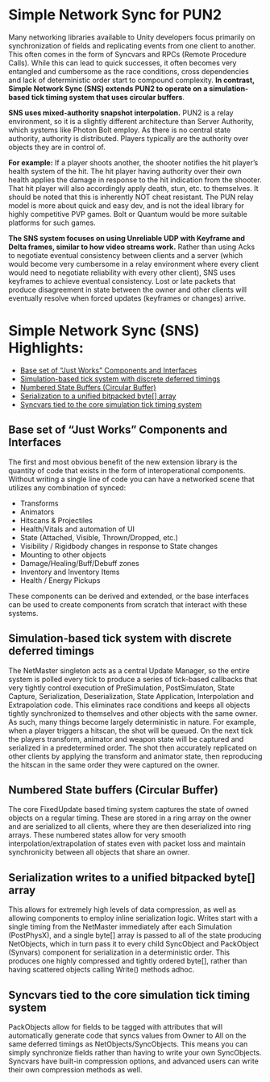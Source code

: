 # Simple Network Sync for PUN2
Many networking libraries available to Unity developers focus primarily on synchronization of fields and replicating events from one client to another. This often comes in the form of Syncvars and RPCs (Remote Procedure Calls). While this can lead to quick successes, it often becomes very entangled and cumbersome as the race conditions, cross dependencies and lack of deterministic order start to compound complexity. **In contrast, Simple Network Sync (SNS) extends PUN2 to operate on a simulation-based tick timing system that uses circular buffers**. 

**SNS uses mixed-authority snapshot interpolation.** PUN2 is a relay environment, so it is a slightly different architecture than Server Authority, which systems like Photon Bolt employ. As there is no central state authority, authority is distributed. Players typically are the authority over objects they are in control of.

**For example:** If a player shoots another, the shooter notifies the hit player’s health system of the hit. The hit player having authority over their own health applies the damage in response to the hit indication from the shooter. That hit player will also accordingly apply death, stun, etc. to themselves. It should be noted that this is inherently NOT cheat resistant. The PUN relay model is more about quick and easy dev, and is not the ideal library for highly competitive PVP games. Bolt or Quantum would be more suitable platforms for such games.

**The SNS system focuses on using Unreliable UDP with Keyframe and Delta frames, similar to how video streams work.** Rather than using Acks to negotiate eventual consistency between clients and a server (which would become very cumbersome in a relay environment where every client would need to negotiate reliability with every other client), SNS uses keyframes to achieve eventual consistency. Lost or late packets that produce disagreement in state between the owner and other clients will eventually resolve when forced updates (keyframes or changes) arrive.

# Simple Network Sync (SNS) Highlights:
* [Base set of “Just Works” Components and Interfaces](#Components)
* [Simulation-based tick system with discrete deferred timings](#Simulation)
* [Numbered State Buffers (Circular Buffer)](#Buffers)
* [Serialization to a unified bitpacked byte\[\] array](#Serialization)
* [Syncvars tied to the core simulation tick timing system](#Syncvars)
## <a name="Components"></a>Base set of “Just Works” Components and Interfaces
The first and most obvious benefit of the new extension library is the quantity of code that exists in the form of interoperational components. Without writing a single line of code you can have a networked scene that utilizes any combination of synced:
* Transforms
* Animators
* Hitscans & Projectiles
* Health/Vitals and automation of UI
* State (Attached, Visible, Thrown/Dropped, etc.)
* Visibility / Rigidbody changes in response to State changes
* Mounting to other objects
* Damage/Healing/Buff/Debuff zones
* Inventory and Inventory Items
* Health / Energy Pickups

These components can be derived and extended, or the base interfaces can be used to create components from scratch that interact with these systems.

## <a name="Simulation"></a>Simulation-based tick system with discrete deferred timings
The NetMaster singleton acts as a central Update Manager, so the entire system is polled every tick to produce a series of tick-based callbacks that very tightly control execution of PreSimulation, PostSimulaton, State Capture, Serialization, Deserialization,  State Application, Interpolation and Extrapolation code.  This eliminates race conditions and keeps all objects tightly synchronized to themselves and other objects with the same owner. As such, many things become largely deterministic in nature. For example, when a player triggers a hitscan, the shot will be queued. On the next tick the players transform, animator and weapon state will be captured and serialized in a predetermined order. The shot then accurately replicated on other clients by applying  the transform and animator state, then reproducing the hitscan in the same order they were captured on the owner.

## <a name="Buffers"></a>Numbered State buffers (Circular Buffer)
The core FixedUpdate based timing system captures the state of owned objects on a regular timing. These are stored in a ring array on the owner and are serialized to all clients, where they are then deserialized into ring arrays. These numbered states allow for very smooth interpolation/extrapolation of states even with packet loss and maintain synchronicity between all objects that share an owner.

## <a name="Serialization"></a>Serialization writes to a unified bitpacked byte[] array
This allows for extremely high levels of data compression, as well as allowing components to employ inline serialization logic. Writes start with a single timing from the NetMaster immediately after each Simulation (PostPhysX), and a single byte[] array is passed to all of the state producing NetObjects, which in turn pass it to every child SyncObject and PackObject (Synvars) component for serialization in a deterministic order. This produces one highly compressed and tightly ordered byte[], rather than having scattered objects calling Write() methods adhoc.

## <a name="Syncvars"></a>Syncvars tied to the core simulation tick timing system
PackObjects allow for fields to be tagged with attributes that will automatically generate code that syncs values from Owner to All on the same deferred timings as NetObjects/SyncObjects. This means you can simply synchronize fields rather than having to write your own SyncObjects. Syncvars have built-in compression options, and advanced users can write their own compression methods as well.

